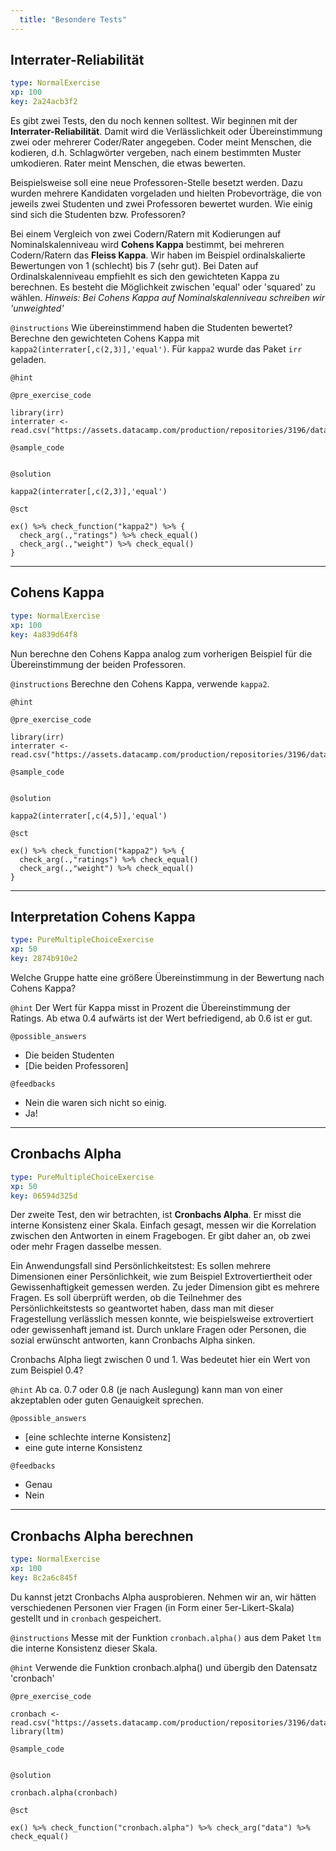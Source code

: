 ```yaml
---
  title: "Besondere Tests"
---
```


## Interrater-Reliabilität

```yaml
type: NormalExercise 
xp: 100 
key: 2a24acb3f2   
```


Es gibt zwei Tests, den du noch kennen solltest. Wir beginnen mit der **Interrater-Reliabilität**. Damit wird die Verlässlichkeit oder Übereinstimmung zwei oder mehrerer Coder/Rater angegeben. Coder meint Menschen, die kodieren, d.h. Schlagwörter vergeben, nach einem bestimmten Muster umkodieren. Rater meint Menschen, die etwas bewerten.

Beispielsweise soll eine neue Professoren-Stelle besetzt werden. Dazu wurden mehrere Kandidaten vorgeladen und hielten Probevorträge, die von jeweils zwei Studenten und zwei Professoren bewertet wurden. Wie einig sind sich die Studenten bzw. Professoren?

Bei einem Vergleich von zwei Codern/Ratern mit Kodierungen auf Nominalskalenniveau wird **Cohens Kappa** bestimmt, bei mehreren Codern/Ratern das **Fleiss Kappa**. Wir haben im Beispiel ordinalskalierte Bewertungen von 1 (schlecht) bis 7 (sehr gut). Bei Daten auf Ordinalskalenniveau empfiehlt es sich den gewichteten Kappa zu berechnen. Es besteht die Möglichkeit zwischen 'equal' oder 'squared' zu wählen. 
_Hinweis: Bei Cohens Kappa auf Nominalskalenniveau schreiben wir 'unweighted'_


`@instructions`
Wie übereinstimmend haben die Studenten bewertet? Berechne den gewichteten Cohens Kappa  mit `kappa2(interrater[,c(2,3)],'equal')`. Für `kappa2` wurde das Paket `irr` geladen.

`@hint`


`@pre_exercise_code`

```{r}
library(irr)
interrater <- read.csv("https://assets.datacamp.com/production/repositories/3196/datasets/32fe40c479aa377d8af347dd26bcd1d7ed5d636e/interrater.csv")
```

`@sample_code`

```{r}

```


`@solution`

```{r}
kappa2(interrater[,c(2,3)],'equal')
```

`@sct`

```{r}
ex() %>% check_function("kappa2") %>% {
  check_arg(.,"ratings") %>% check_equal()
  check_arg(.,"weight") %>% check_equal()
}
```

---

## Cohens Kappa

```yaml
type: NormalExercise 
xp: 100 
key: 4a839d64f8   
```


Nun berechne den Cohens Kappa analog zum vorherigen Beispiel für die Übereinstimmung der beiden Professoren.


`@instructions`
Berechne den Cohens Kappa, verwende `kappa2`.

`@hint`


`@pre_exercise_code`

```{r}
library(irr)
interrater <- read.csv("https://assets.datacamp.com/production/repositories/3196/datasets/32fe40c479aa377d8af347dd26bcd1d7ed5d636e/interrater.csv")
```

`@sample_code`

```{r}

```


`@solution`

```{r}
kappa2(interrater[,c(4,5)],'equal')
```

`@sct`

```{r}
ex() %>% check_function("kappa2") %>% {
  check_arg(.,"ratings") %>% check_equal()
  check_arg(.,"weight") %>% check_equal()
}
```

---

## Interpretation Cohens Kappa

```yaml
type: PureMultipleChoiceExercise 
xp: 50 
key: 2874b910e2   
```


Welche Gruppe hatte eine größere Übereinstimmung in der Bewertung nach Cohens Kappa?


`@hint`
Der Wert für Kappa misst in Prozent die Übereinstimmung der Ratings. Ab etwa 0.4 aufwärts ist der Wert befriedigend, ab 0.6 ist er gut.

`@possible_answers`
- Die beiden Studenten
- [Die beiden Professoren]

`@feedbacks`
- Nein die waren sich nicht so einig.
- Ja!

---

## Cronbachs Alpha

```yaml
type: PureMultipleChoiceExercise 
xp: 50 
key: 06594d325d   
```


Der zweite Test, den wir betrachten, ist **Cronbachs Alpha**. Er misst die interne Konsistenz einer Skala. Einfach gesagt, messen wir die Korrelation zwischen den Antworten in einem Fragebogen. Er gibt daher an, ob zwei oder mehr Fragen dasselbe messen.

Ein Anwendungsfall sind Persönlichkeitstest: Es sollen mehrere Dimensionen einer Persönlichkeit, wie zum Beispiel Extrovertiertheit oder Gewissenhaftigkeit gemessen werden. Zu jeder Dimension gibt es mehrere Fragen. Es soll überprüft werden, ob die Teilnehmer des Persönlichkeitstests so geantwortet haben, dass man mit dieser Fragestellung verlässlich messen konnte, wie beispielsweise extrovertiert oder gewissenhaft jemand ist. Durch unklare Fragen oder Personen, die sozial erwünscht antworten, kann Cronbachs Alpha sinken.

Cronbachs Alpha liegt zwischen 0 und 1. Was bedeutet hier ein Wert von zum Beispiel 0.4?


`@hint`
Ab ca. 0.7 oder 0.8 (je nach Auslegung) kann man von einer akzeptablen oder guten Genauigkeit sprechen.

`@possible_answers`
- [eine schlechte interne Konsistenz]
- eine gute interne Konsistenz

`@feedbacks`
- Genau
- Nein

---

## Cronbachs Alpha berechnen

```yaml
type: NormalExercise 
xp: 100 
key: 8c2a6c845f   
```


Du kannst jetzt Cronbachs Alpha ausprobieren. Nehmen wir an, wir hätten verschiedenen Personen vier Fragen (in Form einer 5er-Likert-Skala) gestellt und in `cronbach` gespeichert.


`@instructions`
Messe mit der Funktion `cronbach.alpha()` aus dem Paket `ltm` die interne Konsistenz dieser Skala.

`@hint`
Verwende die Funktion cronbach.alpha() und übergib den Datensatz 'cronbach'

`@pre_exercise_code`

```{r}
cronbach <- read.csv("https://assets.datacamp.com/production/repositories/3196/datasets/3c6d7fd41b65af514dadf8ae0a06cad868e463d2/cronbach.csv")
library(ltm)
```

`@sample_code`

```{r}

```


`@solution`

```{r}
cronbach.alpha(cronbach)
```

`@sct`

```{r}
ex() %>% check_function("cronbach.alpha") %>% check_arg("data") %>% check_equal()
```
